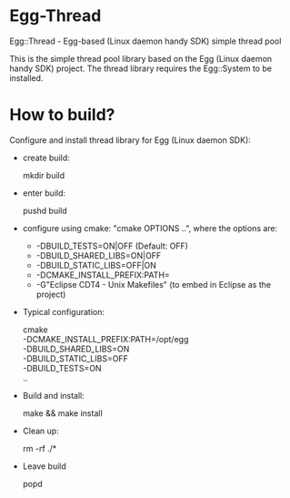 # Egg-Thread
Egg::Thread - Egg-based (Linux daemon handy SDK) simple thread pool

This is the simple thread pool library based on the Egg (Linux daemon handy 
SDK) project. The thread library requires the Egg::System to be installed.

# How to build?

Configure and install thread library for Egg (Linux daemon SDK):

  - create build:
  
    mkdir build

  - enter build:
  
    pushd build

  - configure using cmake: "cmake OPTIONS ..", where the options are:

    * -DBUILD_TESTS=ON|OFF (Default: OFF)
    * -DBUILD_SHARED_LIBS=ON|OFF
    * -DBUILD_STATIC_LIBS=OFF|ON
    * -DCMAKE_INSTALL_PREFIX:PATH=<phoenix prefix>
    * -G"Eclipse CDT4 - Unix Makefiles" (to embed in Eclipse as the project)

  - Typical configuration:

    cmake \
        -DCMAKE_INSTALL_PREFIX:PATH=/opt/egg  \
	      -DBUILD_SHARED_LIBS=ON \
	      -DBUILD_STATIC_LIBS=OFF \
	      -DBUILD_TESTS=ON \
        ..

  - Build and install:
  
    make && make install

  - Clean up: 
  
    rm -rf ./*

  - Leave build
  
    popd
